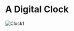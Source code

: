 # A Digital Clock
![Clock1](https://github.com/user-attachments/assets/ce1f2919-c424-44ce-a97e-4b6a5599895e)
